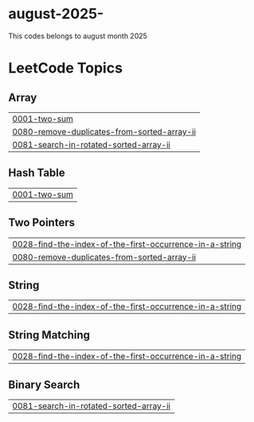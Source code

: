 # august-2025-
This codes belongs to august month 2025

<!---LeetCode Topics Start-->
# LeetCode Topics
## Array
|  |
| ------- |
| [0001-two-sum](https://github.com/Saieshwari715/august-2025-/tree/master/0001-two-sum) |
| [0080-remove-duplicates-from-sorted-array-ii](https://github.com/Saieshwari715/august-2025-/tree/master/0080-remove-duplicates-from-sorted-array-ii) |
| [0081-search-in-rotated-sorted-array-ii](https://github.com/Saieshwari715/august-2025-/tree/master/0081-search-in-rotated-sorted-array-ii) |
## Hash Table
|  |
| ------- |
| [0001-two-sum](https://github.com/Saieshwari715/august-2025-/tree/master/0001-two-sum) |
## Two Pointers
|  |
| ------- |
| [0028-find-the-index-of-the-first-occurrence-in-a-string](https://github.com/Saieshwari715/august-2025-/tree/master/0028-find-the-index-of-the-first-occurrence-in-a-string) |
| [0080-remove-duplicates-from-sorted-array-ii](https://github.com/Saieshwari715/august-2025-/tree/master/0080-remove-duplicates-from-sorted-array-ii) |
## String
|  |
| ------- |
| [0028-find-the-index-of-the-first-occurrence-in-a-string](https://github.com/Saieshwari715/august-2025-/tree/master/0028-find-the-index-of-the-first-occurrence-in-a-string) |
## String Matching
|  |
| ------- |
| [0028-find-the-index-of-the-first-occurrence-in-a-string](https://github.com/Saieshwari715/august-2025-/tree/master/0028-find-the-index-of-the-first-occurrence-in-a-string) |
## Binary Search
|  |
| ------- |
| [0081-search-in-rotated-sorted-array-ii](https://github.com/Saieshwari715/august-2025-/tree/master/0081-search-in-rotated-sorted-array-ii) |
<!---LeetCode Topics End-->